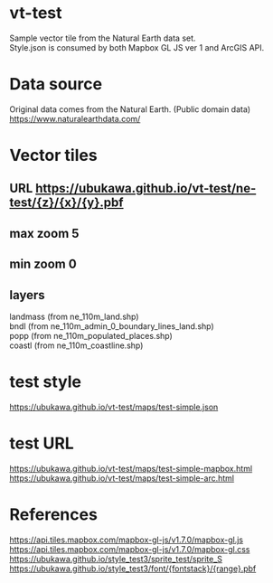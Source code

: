 # vt-test
Sample vector tile from the Natural Earth data set.  
Style.json is consumed by both Mapbox GL JS ver 1 and ArcGIS API.  

# Data source  
Original data comes from the Natural Earth. (Public domain data) 
https://www.naturalearthdata.com/   

# Vector tiles
## URL https://ubukawa.github.io/vt-test/ne-test/{z}/{x}/{y}.pbf  
## max zoom 5  
## min zoom 0
## layers  
landmass (from ne_110m_land.shp)  
bndl (from ne_110m_admin_0_boundary_lines_land.shp)  
popp (from ne_110m_populated_places.shp)  
coastl (from ne_110m_coastline.shp)    

# test style  
https://ubukawa.github.io/vt-test/maps/test-simple.json  

# test URL  
https://ubukawa.github.io/vt-test/maps/test-simple-mapbox.html  
https://ubukawa.github.io/vt-test/maps/test-simple-arc.html  
  

# References  
https://api.tiles.mapbox.com/mapbox-gl-js/v1.7.0/mapbox-gl.js  
https://api.tiles.mapbox.com/mapbox-gl-js/v1.7.0/mapbox-gl.css  
https://ubukawa.github.io/style_test3/sprite_test/sprite_S  
https://ubukawa.github.io/style_test3/font/{fontstack}/{range}.pbf  
